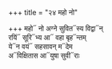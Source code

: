 +++
title = "२४ महो नो"

+++
महो᳓ नो अग्ने सुवित᳓स्य विद्वा᳓न्  
रयिं᳓ सूरि᳓भ्य आ᳓ वहा बृह᳓न्तम्  
ये᳓न वयं᳓ सहसावन् म᳓देम  
अ᳓विक्षितास आ᳓युषा सुवी᳓राः